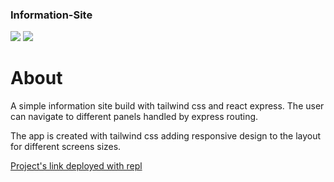 ### Information-Site

<div>
  <img src='https://img.shields.io/badge/Tailwind_CSS-38B2AC?style=for-the-badge&logo=tailwind-css&logoColor=white'>
  <img src='https://img.shields.io/badge/Express.js-000000?style=for-the-badge&logo=express&logoColor=white'>
</div>

# About

A simple information site build with tailwind css and react express. The user can navigate to different panels handled by express routing.

The app is created with tailwind css adding responsive design to the layout for different screens sizes.

<a href='https://basic-informational-site.panoskoul.repl.co/'>Project's link deployed with repl </a>
